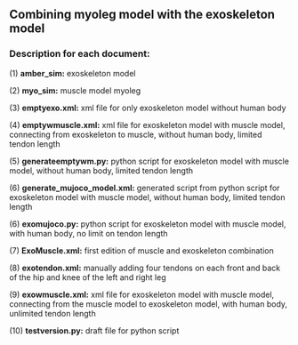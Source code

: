 ## Combining myoleg model with the exoskeleton model

### Description for each document:

(1) **amber_sim:** exoskeleton model

(2) **myo_sim:** muscle model myoleg

(3) **emptyexo.xml:** xml file for only exoskeleton model without human body

(4) **emptywmuscle.xml:** xml file for exoskeleton model with muscle model, connecting from exoskeleton to muscle, without human body, limited tendon length 

(5) **generateemptywm.py:** python script for exoskeleton model with muscle model, without human body, limited tendon length

(6) **generate_mujoco_model.xml:** generated script from python script for exoskeleton model with muscle model, without human body, limited tendon length

(6) **exomujoco.py:** python script for exoskeleton model with muscle model, with human body, no limit on tendon length

(7) **ExoMuscle.xml:** first edition of muscle and exoskeleton combination

(8) **exotendon.xml:** manually adding four tendons on each front and back of the hip and knee of the left and right leg

(9) **exowmuscle.xml:** xml file for exoskeleton model with muscle model, connecting from the muscle model to exoskeleton model, with human body, unlimited tendon length 

(10) **testversion.py:** draft file for python script
